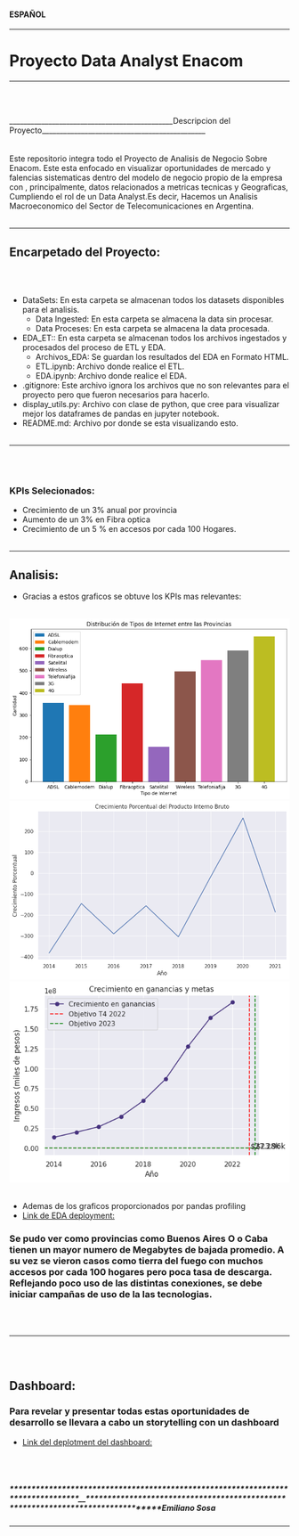 #### ESPAÑOL

---

# Proyecto Data Analyst Enacom

---

<br></br>

<div style="text-align: left; float: left;">______________________________________________Descripcion del Proyecto______________________________________________</div>
<div style="text-align: right; float: right;"></div>

<br></br>
<br></br>
Este repositorio integra todo el Proyecto de Analisis de Negocio Sobre Enacom. Este esta enfocado en visualizar oportunidades de mercado y falencias sistematicas dentro del modelo de negocio propio de la empresa con , principalmente, datos relacionados a metricas tecnicas y Geograficas, Cumpliendo el rol de un Data Analyst.Es decir, Hacemos un Analisis Macroeconomico del Sector de Telecomunicaciones en Argentina.
<br></br>

---

## Encarpetado del Proyecto:

<br></br>

- DataSets: En esta carpeta se almacenan todos los datasets disponibles para el analisis.
  - Data Ingested: En esta carpeta se almacena la data sin procesar.
  - Data Proceses: En esta carpeta se almacena la data procesada.
- EDA_ET:: En esta carpeta se almacenan todos los archivos ingestados y procesados del proceso de ETL y EDA.
  - Archivos_EDA: Se guardan los resultados del EDA en Formato HTML.
  - ETL.ipynb: Archivo donde realice el ETL.
  - EDA.ipynb: Archivo donde realice el EDA.
- .gitignore: Este archivo ignora los archivos que no son relevantes para el proyecto pero que fueron necesarios para hacerlo.
- display_utils.py: Archivo con clase de python, que cree para visualizar mejor los dataframes de pandas en jupyter notebook.
- README.md: Archivo por donde se esta visualizando esto.
  <br></br>

---

<br></br>

### KPIs Selecionados:

- Crecimiento de un 3% anual por provincia
- Aumento de un 3% en Fibra optica
- Crecimiento de un 5 % en accesos por cada 100 Hogares.
  <br></br>

---

## Analisis:

- Gracias a estos graficos se obtuve los KPIs mas relevantes:
  <br></br>

![grapghi](src/output.png)
![grapghi](src/output2.png)
![grapghi](src/output3.png)
<br></br>

- Ademas de los graficos proporcionados por pandas profiling
- [Link de EDA deployment: ](https://eda-visualizar.onrender.com/#sample)

### Se pudo ver como provincias como Buenos Aires O o Caba tienen un mayor numero de Megabytes de bajada promedio. A su vez se vieron casos como tierra del fuego con muchos accesos por cada 100 hogares pero poca tasa de descarga. Reflejando poco uso de las distintas conexiones, se debe iniciar campañas de uso de la las tecnologias.

<br></br>

---

<br></br>

## Dashboard:

### Para revelar y presentar todas estas oportunidades de desarrollo se llevara a cabo un storytelling con un dashboard

- [Link del deplotment del dashboard: ](https://dashboard-emiliano-sosa-streamlit.onrender.com)

<br></br>

##### ********************************************************************************\_\_********************************************************************************Emiliano Sosa

---
